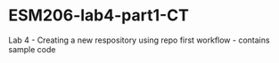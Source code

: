 # ESM206-lab4-part1-CT
Lab 4 - Creating a new respository using repo first workflow - contains sample code
